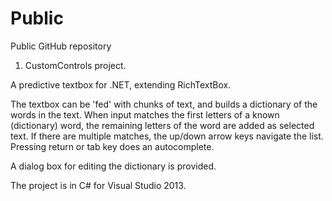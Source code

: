Public
======

Public GitHub repository

1) CustomControls project.

A predictive textbox for .NET, extending RichTextBox.

The textbox can be 'fed' with chunks of text, and builds a dictionary of the words in the text. When input matches the
first letters of a known (dictionary) word, the remaining letters of the word are added as selected text. If there are 
multiple matches, the up/down arrow keys navigate the list. Pressing return or tab key does an autocomplete.  

A dialog box for editing the dictionary is provided. 

The project is in C# for Visual Studio 2013.
